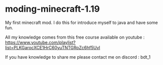 # moding-minecraft-1.19
My first minecraft mod. I do this for introduce myself to java and have some fun.

All my knowledge comes from this free course available on youtube : https://www.youtube.com/playlist?list=PLKGarocXCE1HrC60yuTNTGRoZc6hf5Uvl

If you have knowledge to share me please contact me on discord : bdt_1
